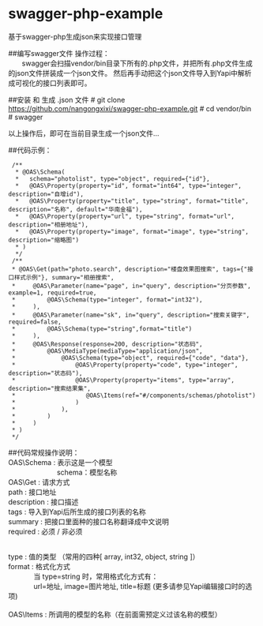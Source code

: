 # swagger-php-example
基于swagger-php生成json来实现接口管理

##编写swagger文件
操作过程：
<br>&nbsp;&nbsp;&nbsp;&nbsp;&nbsp;&nbsp;&nbsp;swagger会扫描vendor/bin目录下所有的.php文件，并把所有.php文件生成的json文件拼装成一个json文件。
然后再手动把这个json文件导入到Yapi中解析成可视化的接口列表即可。


##安装 和 生成 .json 文件
    # git clone https://github.com/nangongxixi/swagger-php-example.git
    # cd vendor/bin
    # swagger
    
以上操作后，即可在当前目录生成一个json文件…<br>

##代码示例：

     /**
      * @OAS\Schema(
      *   schema="photolist", type="object", required={"id"},
      *   @OAS\Property(property="id", format="int64", type="integer", description="自增id"),
      *   @OAS\Property(property="title", type="string", format="title", description="名称", default="华南金福"),     
      *   @OAS\Property(property="url", type="string", format="url", description="相册地址"),
      *   @OAS\Property(property="image", format="image", type="string", description="缩略图")
      * )
      */
     /**
     * @OAS\Get(path="photo.search", description="楼盘效果图搜索", tags={"接口样式示例"}, summary="相册搜索",
     *     @OAS\Parameter(name="page", in="query", description="分页参数", example=1, required=true,
     *         @OAS\Schema(type="integer", format="int32"),
     *     ),
     *     @OAS\Parameter(name="sk", in="query", description="搜索关键字", required=false,
     *         @OAS\Schema(type="string",format="title")
     *     ),
     *     @OAS\Response(response=200, description="状态码",
     *         @OAS\MediaType(mediaType="application/json",
     *             @OAS\Schema(type="object", required={"code", "data"},
     *                 @OAS\Property(property="code", type="integer", description="状态码"),
     *                 @OAS\Property(property="items", type="array", description="搜索结果集",
     *                    @OAS\Items(ref="#/components/schemas/photolist")
     *                 )
     *             ),
     *         )
     *     )
     * )
     */
##代码常规操作说明：<br>
OAS\Schema :  表示这是一个模型<br>
&nbsp;&nbsp;&nbsp;&nbsp;&nbsp;&nbsp;&nbsp;&nbsp;&nbsp;&nbsp;&nbsp;&nbsp;&nbsp;&nbsp;&nbsp;&nbsp;&nbsp;&nbsp;&nbsp;&nbsp;&nbsp;&nbsp;&nbsp;&nbsp; schema：模型名称<br>
OAS\Get :  请求方式<br>
path :  接口地址<br>
description :  接口描述<br>
tags :  导入到Yapi后所生成的接口列表的名称<br>
summary :  把接口里面种的接口名称翻译成中文说明<br>
required :  必须 / 非必须<br><br>

type :  值的类型 （常用的四种[ array, int32, object, string ]）<br>
format :  格式化方式<br>&nbsp;&nbsp;&nbsp;&nbsp;&nbsp;&nbsp;&nbsp;&nbsp;&nbsp;&nbsp;&nbsp;&nbsp;&nbsp;当 type=string 时，常用格式化方式有：<br>
&nbsp;&nbsp;&nbsp;&nbsp;&nbsp;&nbsp;&nbsp;&nbsp;&nbsp;&nbsp;&nbsp;&nbsp;&nbsp;url=地址, image=图片地址, title=标题 (更多请参见Yapi编辑接口时的选项)<br><br>
OAS\Items :  所调用的模型的名称（在前面需预定义过该名称的模型）<br>
